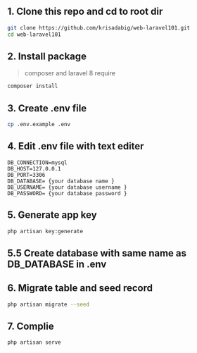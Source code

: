 ## 1. Clone this repo and cd to root dir

```sh
git clone https://github.com/krisadabig/web-laravel101.git
cd web-laravel101
```

## 2. Install package

> composer and laravel 8 require

```sh
composer install
```

## 3. Create .env file

```sh
cp .env.example .env
```

## 4. Edit .env file with text editer

```
DB_CONNECTION=mysql
DB_HOST=127.0.0.1
DB_PORT=3306
DB_DATABASE= {your database name }
DB_USERNAME= {your database username }
DB_PASSWORD= {your database password }
```

## 5. Generate app key

```sh
php artisan key:generate
```

## 5.5 Create database with same name as DB_DATABASE in .env

## 6. Migrate table and seed record

```sh
php artisan migrate --seed
```

## 7. Complie

```sh
php artisan serve
```